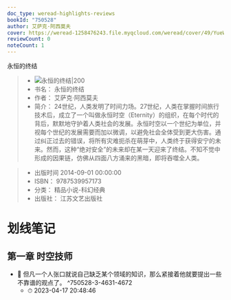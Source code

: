 ```yaml
---
doc_type: weread-highlights-reviews
bookId: "750528"
author: 艾萨克·阿西莫夫
cover: https://weread-1258476243.file.myqcloud.com/weread/cover/49/YueWen_750528/t7_YueWen_750528.jpg
reviewCount: 0
noteCount: 1
---
```

 永恒的终结
> - ![ 永恒的终结|200](https://weread-1258476243.file.myqcloud.com/weread/cover/49/YueWen_750528/t7_YueWen_750528.jpg)
> - 书名： 永恒的终结
> - 作者： 艾萨克·阿西莫夫
> - 简介：     24世纪，人类发明了时间力场。27世纪，人类在掌握时间旅行技术后，成立了一个叫做永恒时空（Eternity）的组织，在每个时代的背后，默默地守护着人类社会的发展。永恒时空以一个世纪为单位，并视每个世纪的发展需要而加以微调，以避免社会全体受到更大伤害。通过纠正过去的错误，将所有灾难扼杀在萌芽中，人类终于获得安宁的未来。然而，这种“绝对安全”的未来却在某一天迎来了终结。不知不觉中形成的因果链，仿佛从四面八方涌来的黑暗，即将吞噬全人类。

> - 出版时间 2014-09-01 00:00:00
> - ISBN： 9787539957173
> - 分类： 精品小说-科幻经典
> - 出版社： 江苏文艺出版社

# 划线笔记

## 第一章 时空技师


- 📌 但凡一个人张口就说自己缺乏某个领域的知识，那么紧接着他就要提出一些不靠谱的观点了。 ^750528-3-4631-4672
    - ⏱ 2023-04-17 20:48:46 